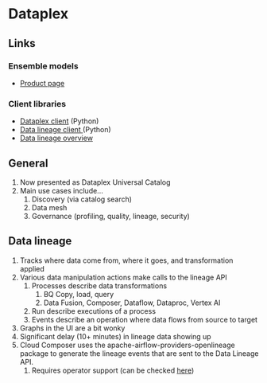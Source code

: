 # Dataplex

## Links

### Ensemble models
- [Product page](https://cloud.google.com/dataplex?hl=en#intelligent-data-to-ai-governance)

### Client libraries
- [Dataplex client](https://cloud.google.com/python/docs/reference/dataplex/latest) (Python)
- [Data lineage client ](https://cloud.google.com/python/docs/reference/lineage/latest)(Python)
- [Data lineage overview](https://cloud.google.com/dataplex/docs/about-data-lineage)

## General
1. Now presented as Dataplex Universal Catalog
2. Main use cases include...
   1. Discovery (via catalog search)
   2. Data mesh
   3. Governance (profiling, quality, lineage, security)

## Data lineage
1. Tracks where data come from, where it goes, and transformation applied
2. Various data manipulation actions make calls to the lineage API
   1. Processes describe data transformations
      1. BQ Copy, load, query
      2. Data Fusion, Composer, Dataflow, Dataproc, Vertex AI
   2. Run describe executions of a process
   3. Events describe an operation where data flows from source to target
3. Graphs in the UI are a bit wonky
4. Significant delay (10+ minutes) in lineage data showing up
5. Cloud Composer uses the apache-airflow-providers-openlineage package to generate the lineage events that are sent to the Data Lineage API.
   1. Requires operator support (can be checked [here](https://airflow.apache.org/docs/apache-airflow-providers-openlineage/stable/supported_classes.html))
